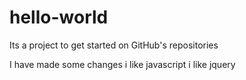 # hello-world
Its a project to get started on GitHub's repositories

I have made some changes 
i like javascript 
i like jquery
